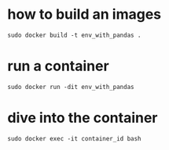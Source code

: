 # how to build an images
~~~
sudo docker build -t env_with_pandas .
~~~

# run a container
~~~
sudo docker run -dit env_with_pandas
~~~

# dive into the container
~~~
sudo docker exec -it container_id bash
~~~